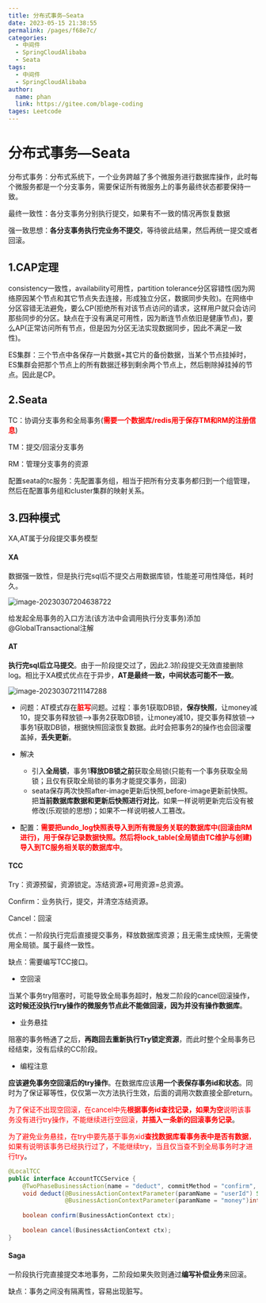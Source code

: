 ```yaml
---
title: 分布式事务—Seata
date: 2023-05-15 21:38:55
permalink: /pages/f68e7c/
categories: 
  - 中间件
  - SpringCloudAlibaba
  - Seata
tags: 
  - 中间件
  - SpringCloudAlibaba
author: 
  name: phan
  link: https://gitee.com/blage-coding
tages: Leetcode
---
```

# 分布式事务—Seata

分布式事务：分布式系统下，一个业务跨越了多个微服务进行数据库操作，此时每个微服务都是一个分支事务，需要保证所有微服务上的事务最终状态都要保持一致。

最终一致性：各分支事务分别执行提交，如果有不一致的情况再恢复数据

强一致思想：**各分支事务执行完业务不提交**，等待彼此结果，然后再统一提交或者回滚。

## 1.CAP定理

consistency一致性，availability可用性，partition tolerance分区容错性(因为网络原因某个节点和其它节点失去连接，形成独立分区，数据同步失败)。在网络中分区容错无法避免，要么CP(拒绝所有对该节点访问的请求，这样用户就只会访问那些同步的分区。缺点在于没有满足可用性，因为断连节点依旧是健康节点)，要么AP(正常访问所有节点，但是因为分区无法实现数据同步，因此不满足一致性)。

ES集群：三个节点中各保存一片数据+其它片的备份数据，当某个节点挂掉时，ES集群会把那个节点上的所有数据迁移到剩余两个节点上，然后剔除掉挂掉的节点。因此是CP。

## 2.Seata

TC：协调分支事务和全局事务(<font color="red">**需要一个数据库/redis用于保存TM和RM的注册信息**</font>)

TM：提交/回滚分支事务

RM：管理分支事务的资源

配置seata的tc服务：先配置事务组，相当于把所有分支事务都归到一个组管理，然后在配置事务组和cluster集群的映射关系。

## 3.四种模式

XA,AT属于分段提交事务模型

#### XA

数据强一致性，但是执行完sql后不提交占用数据库锁，性能差可用性降低，耗时久。

![image-20230307204638722](https://cdn.staticaly.com/gh/blage-coding/picx-images-hosting@master/20230515/image-20230307204638722.3rhq5fz57ee0.webp)

给发起全局事务的入口方法(该方法中会调用执行分支事务)添加@GlobalTransactional注解

#### AT

**执行完sql后立马提交**。由于一阶段提交过了，因此2.3阶段提交无效直接删除log。相比于XA模式优点在于异步，**AT是最终一致，中间状态可能不一致**。

![image-20230307211147288](https://cdn.staticaly.com/gh/blage-coding/picx-images-hosting@master/20230515/image-20230307211147288.1s2jai2a0irk.webp)

- 问题：AT模式存在<font color="red">**脏写**</font>问题。过程：事务1获取DB锁，**保存快照**，让money减10，提交事务释放锁——>事务2获取DB锁，让money减10，提交事务释放锁——>事务1获取DB锁，根据快照回滚恢复数据。此时会把事务2的操作也会回滚覆盖掉，**丢失更新**。

- 解决
  - 引入**全局锁**，事务1**释放DB锁之前**获取全局锁(只能有一个事务获取全局锁；且仅有获取全局锁的事务才能提交事务，回滚)
  - seata保存两次快照after-image更新后快照,before-image更新前快照。把**当前数据库数据和更新后快照进行对比**，如果一样说明更新完后没有被修改(乐观锁的思想)；如果不一样说明被人工篡改。

- 配置：<font color="red">**需要把undo_log快照表导入到所有微服务关联的数据库中(回滚由RM进行)，用于保存记录数据快照。然后将lock_table(全局锁由TC维护与创建)导入到TC服务相关联的数据库中**</font>。

#### TCC

Try：资源预留，资源锁定。冻结资源+可用资源=总资源。

Confirm：业务执行，提交，并清空冻结资源。

Cancel：回滚

优点：一阶段执行完后直接提交事务，释放数据库资源；且无需生成快照，无需使用全局锁。属于最终一致性。

缺点：需要编写TCC接口。

- 空回滚

当某个事务try阻塞时，可能导致全局事务超时，触发二阶段的cancel回滚操作，**这时候还没执行try操作的微服务节点此不能做回滚，因为并没有操作数据库**。

- 业务悬挂

阻塞的事务畅通了之后，**再跑回去重新执行Try锁定资源**，而此时整个全局事务已经结束，没有后续的CC阶段。

- 编程注意

**应该避免事务空回滚后的try操作**。在数据库应该**用一个表保存事务id和状态**。同时为了保证幂等性，仅仅第一次方法执行生效，后面的调用次数直接全部return。

<font color="red">为了保证不出现空回滚，在cancel中先**根据事务id查找记录，如果为空**说明该事务没有进行try操作，不能继续进行空回滚，**并插入一条新的回滚事务记录**</font>。

<font color="red">为了避免业务悬挂，在try中要先基于事务xid**查找数据库看事务表中是否有数据**，如果有说明该事务已经执行过了，不能继续try，当且仅当查不到全局事务时才进行try</font>。

```java
@LocalTCC
public interface AccountTCCService {
    @TwoPhaseBusinessAction(name = "deduct", commitMethod = "confirm", rollbackMethod = "cancel")
    void deduct(@BusinessActionContextParameter(paramName = "userId") String userId,
                @BusinessActionContextParameter(paramName = "money")int money);
                
    boolean confirm(BusinessActionContext ctx);
    
    boolean cancel(BusinessActionContext ctx);
}
```

#### Saga

一阶段执行完直接提交本地事务，二阶段如果失败则通过**编写补偿业务**来回滚。

缺点：事务之间没有隔离性，容易出现脏写。
